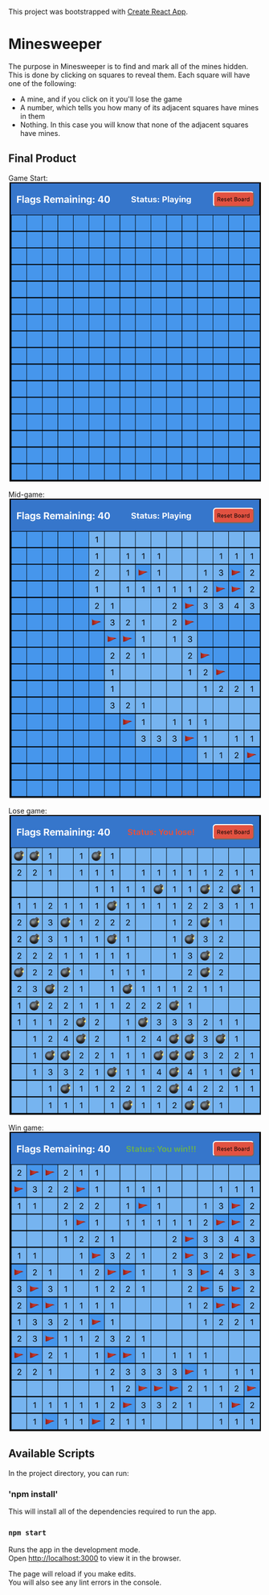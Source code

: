 This project was bootstrapped with [Create React App](https://github.com/facebook/create-react-app).

# Minesweeper
The purpose in Minesweeper is to find and mark all of the mines hidden. This is done by clicking on squares to reveal them. Each square will have one of the following:
- A mine, and if you click on it you'll lose the game
- A number, which tells you how many of its adjacent squares have mines in them
- Nothing. In this case you will know that none of the adjacent squares have mines.

## Final Product

Game Start:
!["start"](public/images/minesweeper-start.png)

Mid-game:
!["play"](public/images/minesweeper-play.png)

Lose game:
!["lose"](public/images/minesweeper-lose.png)

Win game:
!["win"](public/images/minesweeper-win.png)



## Available Scripts

In the project directory, you can run:

### 'npm install'

This will install all of the dependencies required to run the app.

### `npm start`

Runs the app in the development mode.<br />
Open [http://localhost:3000](http://localhost:3000) to view it in the browser.

The page will reload if you make edits.<br />
You will also see any lint errors in the console.

